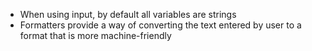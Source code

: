 * When using input, by default all variables are strings
* Formatters provide a way of converting the text entered by user to a format that is more machine-friendly
